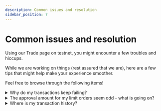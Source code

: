 ```yaml
---
description: Common issues and resolution
sidebar_position: 7
---
```



# Common issues and resolution

Using our Trade page on testnet, you might encounter a few troubles and hiccups.

While we are working on things (rest assured that we are), here are a few tips that might help make your experience smoother.

Feel free to browse through the following items!

<details><summary>
Why do my transactions keep failing?
</summary>
It might be the case that the amount of gas or slippage you selected is too low. We encourage you to tweak those values and find out what works best.

Remember: this is a testnet! We would love to hear your [feedback](./how-to-give-feedback.md) as well.

</details>

<details><summary>
The approval amount for my limit orders seem odd - what is going on?
</summary>

:::note TL;DR
* A rule of thumb for limit orders to avoid order failure due to lack of approval is to make sure you approve at least double the amount you target (or infinite approval).
* The easy way to do this is to use the "Use default" option on Metamask when executing an approval.
:::

Let's clarify the difference between the "Max" and "Use default" approval values offered by Metamask.
* "Max" will give you the maximum amount available in your wallet.

* If you have ticked the "allow infinite approval" on Mangrove app, "Use default" will give you an "infinite approval" amount.

* If you have unticked the "allow infinite approval" on Mangrove app, "Use default" will give you the maximum amount available in your wallet based on what you've keyed in. That amount differs **whether you are executing a market order or a limit order**.

**Example**

* Market order: if you want to buy some WMATIC with let's say 20 USDT, "Use default" will set the approval amout at _20 + slippage_. For a 2% slippage, the amount to approve would be 20.4 USDT.

* Limit order: if you want to buy some WMATIC for 20 USDT of worth with a limit order (ex: Good til time), "Use default" will set the approval amout at _40 (20 * 2)_.
    * If you have multiple open limit orders for the same token, the approvals then need to compound.
    * Example: if you create another Good til time limit order for 20 USDT of worth, the approval amount will be 40 (previous limit order) + 40 (new limit order) = 80 USDT.

</details>


<details><summary>
Where is my transaction history?
</summary>

Which order type are you trying to execute?
There are subtle differences between the various limit orders available on our Trade page. They might appear/be processed differently. We encourage you to first read the [More on order types](./more-on-order-types.md) section.
</details>